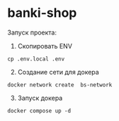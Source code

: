# banki-shop

Запуск проекта:
1. Скопировать ENV
```
cp .env.local .env
```
2. Создание сети для докера
```
docker network create  bs-network
```
3. Запуск докера
```
docker compose up -d
```
